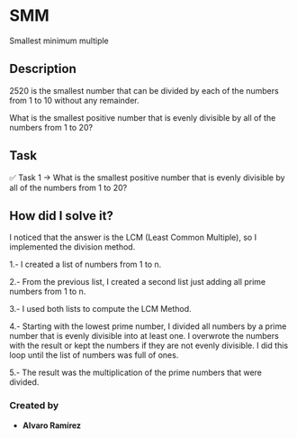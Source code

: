 # SMM
Smallest minimum multiple

## Description
2520 is the smallest number that can be divided by each of the numbers from 1 to 10 without any remainder.

What is the smallest positive number that is evenly divisible by all of the numbers from 1 to 20?

## Task
✅ Task 1 → What is the smallest positive number that is evenly divisible by all of the numbers from 1 to 20? 

## How did I solve  it?

I noticed that the answer is the LCM (Least Common Multiple), so I implemented the division method.

1.- I created a list of numbers from 1 to n.

2.- From the previous list, I created a second list just adding all prime numbers from 1 to n.

3.- I used both lists to compute the LCM Method.

4.- Starting with the lowest prime number, I divided all numbers by a prime number that is evenly divisible into at least one. I overwrote the numbers with the result or kept the numbers if they are not evenly divisible. I did this loop until the list of numbers was full of ones.

5.- The result was the multiplication of the prime numbers that were divided.


### Created by
- **Alvaro Ramírez**
